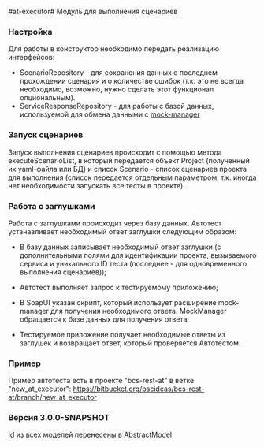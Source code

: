 #at-executor#
Модуль для выполнения сценариев

### Настройка ###
Для работы в конструктор необходимо передать реализацию интерфейсов:

* ScenarioRepository - для сохранения данных о последнем прохождении сценария и о количестве ошибок (т.к. это не всегда необходимо, возможно, нужно сделать этот функционал опциональным).
* ServiceResponseRepository - для работы с базой данных, используемой для обмена данными с [mock-manager](https://bitbucket.org/bscideas/soapui-mock-manager)

### Запуск сценариев ###
Запуск выполнения сценариев происходит с помощью метода executeScenarioList, в который передается объект Project (полученный их yaml-файла или БД) и список Scenario - список сценариев проекта для выполнения (список передается отдельным параметром, т.к. иногда нет необходимости запускать все тесты в проекте).

### Работа с заглушками ###
Работа с заглушками происходит через базу данных.
Автотест устанавливает необходимый ответ заглушки следующим образом:

- В базу данных записывает необходимый ответ заглушки (с дополнительными полями для идентификации проекта, вызываемого сервиса и уникального ID теста (последнее - для одновременного выполнения сценариев));

- Автотест выполняет запрос к тестируемому приложению;

- В SoapUI указан скрипт, который использует расширение mock-manager для получения необходимого ответа. MockManager обращается к базе данных для получения ответа;

- Тестируемое приложение получает необходимые ответы из заглушек и возвращает ответ, который проверяется Автотестом.

### Пример ###

Пример автотеста есть в проекте "bcs-rest-at" в ветке "new_at_executor": https://bitbucket.org/bscideas/bcs-rest-at/branch/new_at_executor

### Версия 3.0.0-SNAPSHOT ###

Id из всех моделей перенесены в AbstractModel
